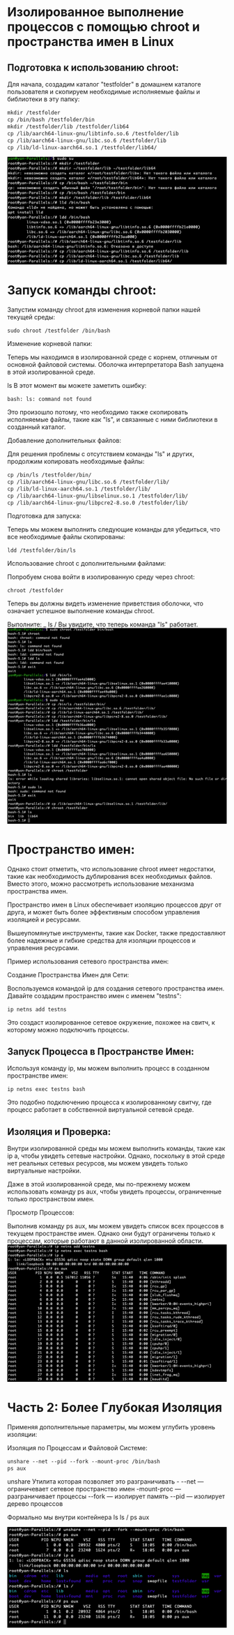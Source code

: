 # Изолированное выполнение процессов с помощью chroot и пространства имен в Linux

## Подготовка к использованию chroot:

Для начала, создадим каталог "testfolder" в домашнем каталоге пользователя и скопируем необходимые исполняемые файлы и библиотеки в эту папку:

```
mkdir /testfolder
cp /bin/bash /testfolder/bin
mkdir /testfolder/lib /testfolder/lib64
cp /lib/aarch64-linux-gnu/libtinfo.so.6 /testfolder/lib
cp /lib/aarch64-linux-gnu/libc.so.6 /testfolder/lib
cp /lib/ld-linux-aarch64.so.1 /testfolder/lib64/
```
![Alt text](image.png) 

# Запуск команды chroot:

Запустим команду chroot для изменения корневой папки нашей текущей среды:
```
sudo chroot /testfolder /bin/bash
```

Изменение корневой папки:

Теперь мы находимся в изолированной среде с корнем, отличным от основной файловой системы. Оболочка интерпретатора Bash запущена в этой изолированной среде.

ls
В этот момент вы можете заметить ошибку:
```
bash: ls: command not found
```
Это произошло потому, что необходимо также скопировать исполняемые файлы, такие как "ls", и связанные с ними библиотеки в созданный каталог.

Добавление дополнительных файлов:

Для решения проблемы с отсутствием команды "ls" и других, продолжим копировать необходимые файлы:
```
cp /bin/ls /testfolder/bin/
cp /lib/aarch64-linux-gnu/libc.so.6 /testfolder/lib/
cp /lib/ld-linux-aarch64.so.1 /testfolder/lib/
cp /lib/aarch64-linux-gnu/libselinux.so.1 /testfolder/lib/
cp /lib/aarch64-linux-gnu/libpcre2-8.so.0 /testfolder/lib/
```
Подготовка для запуска:

Теперь мы можем выполнить следующие команды для убедиться, что все необходимые файлы скопированы:
```
ldd /testfolder/bin/ls
```
Использование chroot с дополнительными файлами:

Попробуем снова войти в изолированную среду через chroot:
```
chroot /testfolder
```

Теперь вы должны видеть изменение приветствия оболочки, что означает успешное выполнение команды chroot.

Выполните:
_
ls /
Вы увидите, что теперь команда "ls" работает.
![Alt text](image-1.png)

# Пространство имен:

Однако стоит отметить, что использование chroot имеет недостатки, такие как необходимость дублирования всех необходимых файлов. Вместо этого, можно рассмотреть использование механизма пространства имен.

Пространство имен в Linux обеспечивает изоляцию процессов друг от друга, и может быть более эффективным способом управления изоляцией и ресурсами.

Вышеупомянутые инструменты, такие как Docker, также предоставляют более надежные и гибкие средства для изоляции процессов и управления ресурсами.

Пример использования сетевого пространства имен:

Создание Пространства Имен для Сети:

Воспользуемся командой ip для создания сетевого пространства имен. Давайте создадим пространство имен с именем "testns":
```
ip netns add testns
```
Это создаст изолированное сетевое окружение, похожее на свитч, к которому можно подключить процессы.

## Запуск Процесса в Пространстве Имен:

Используя команду ip, мы можем выполнить процесс в созданном пространстве имен:

```
ip netns exec testns bash
```
Это подобно подключению процесса к изолированному свитчу, где процесс работает в собственной виртуальной сетевой среде.

## Изоляция и Проверка:

Внутри изолированной среды мы можем выполнить команды, такие как ip a, чтобы увидеть сетевые настройки. Однако, поскольку в этой среде нет реальных сетевых ресурсов, мы можем увидеть только виртуальные настройки.

Даже в этой изолированной среде, мы по-прежнему можем использовать команду ps aux, чтобы увидеть процессы, ограниченные только пространством имен.

Просмотр Процессов:

Выполнив команду ps aux, мы можем увидеть список всех процессов в текущем пространстве имен. Однако они будут ограничены только к процессам, которые работают в данной изолированной области.
![Alt text](image-2.png)

# Часть 2: Более Глубокая Изоляция

Применяя дополнительные параметры, мы можем углубить уровень изоляции:

Изоляция по Процессам и Файловой Системе:
```
unshare --net --pid --fork --mount-proc /bin/bash
ps aux
```

unshare Утилита которая позволяет это разграничивать -
--net — ограничевает сетевое пространство имен
-mount-proc — разграничивает процессы
--fork — изолирует память
--pid — изолирует дерево процессов

Формально мы внутри контейнера
ls
ls /
ps aux

![Alt text](image-3.png)